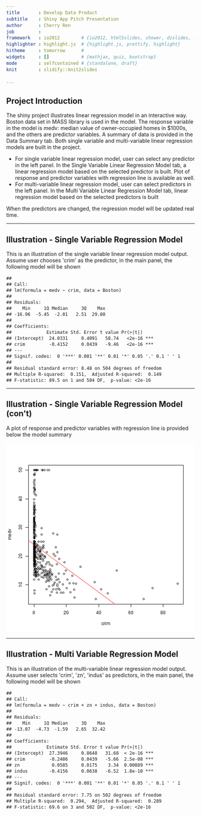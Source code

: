 ```yaml
---
title       : Develop Data Product
subtitle    : Shiny App Pitch Presentation
author      : Cherry Ren
job         : 
framework   : io2012        # {io2012, html5slides, shower, dzslides, ...}
highlighter : highlight.js  # {highlight.js, prettify, highlight}
hitheme     : tomorrow      # 
widgets     : []            # {mathjax, quiz, bootstrap}
mode        : selfcontained # {standalone, draft}
knit        : slidify::knit2slides

---
```


## Project Introduction
The shiny project illustrates linear regression model in an interactive way. Boston data set in MASS library is used in the model.
The response variable in the model is medv: median value of owner-occupied homes in $1000s, and the others are predictor variables.
A summary of data is provided in the Data Summary tab. Both single variable and multi-variable linear regression models are built in the project.
- For single variable linear regression model, user can select any predictor in the left panel. In the Single Variable Linear Regression Model tab, a linear regression model based on the selected predictor is built. Plot of response and predictor variables with regression line is available as well. 
- For multi-variable linear regression model, user can select predictors in the left panel. In the Multi Variable Linear Regression Model tab, linear regression model based on the selected predictors is built

When the predictors are changed, the regression model will be updated real time.

---

## Illustration - Single Variable Regression Model
This is an illustration of the single variable linear regression model output. Assume user chooses 'crim' as the predictor, in the main panel, the following model will be shown

```
## 
## Call:
## lm(formula = medv ~ crim, data = Boston)
## 
## Residuals:
##    Min     1Q Median     3Q    Max 
## -16.96  -5.45  -2.01   2.51  29.80 
## 
## Coefficients:
##             Estimate Std. Error t value Pr(>|t|)    
## (Intercept)  24.0331     0.4091   58.74   <2e-16 ***
## crim         -0.4152     0.0439   -9.46   <2e-16 ***
## ---
## Signif. codes:  0 '***' 0.001 '**' 0.01 '*' 0.05 '.' 0.1 ' ' 1
## 
## Residual standard error: 8.48 on 504 degrees of freedom
## Multiple R-squared:  0.151,	Adjusted R-squared:  0.149 
## F-statistic: 89.5 on 1 and 504 DF,  p-value: <2e-16
```

---

## Illustration - Single Variable Regression Model (con't)
A plot of response and predictor variables with regression line is provided below the model summary

![plot of chunk singleVariablePlot](assets/fig/singleVariablePlot.png) 

---
## Illustration - Multi Variable Regression Model
This is an illustration of the multi-variable linear regression model output. Assume user selects 'crim', 'zn', 'indus' as predictors, in the main panel, the following model will be shown


```
## 
## Call:
## lm(formula = medv ~ crim + zn + indus, data = Boston)
## 
## Residuals:
##    Min     1Q Median     3Q    Max 
## -13.07  -4.73  -1.59   2.65  32.42 
## 
## Coefficients:
##             Estimate Std. Error t value Pr(>|t|)    
## (Intercept)  27.3946     0.8648   31.68  < 2e-16 ***
## crim         -0.2486     0.0439   -5.66  2.5e-08 ***
## zn            0.0585     0.0175    3.34  0.00089 ***
## indus        -0.4156     0.0638   -6.52  1.8e-10 ***
## ---
## Signif. codes:  0 '***' 0.001 '**' 0.01 '*' 0.05 '.' 0.1 ' ' 1
## 
## Residual standard error: 7.75 on 502 degrees of freedom
## Multiple R-squared:  0.294,	Adjusted R-squared:  0.289 
## F-statistic: 69.6 on 3 and 502 DF,  p-value: <2e-16
```

